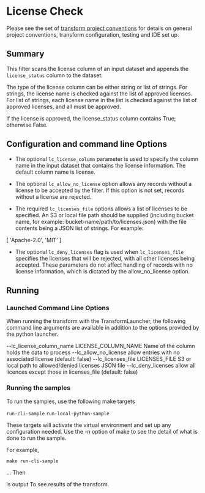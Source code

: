 # License Check 

Please see the set of
[transform project conventions](../../../README.md#transform-project-conventions)
for details on general project conventions, transform configuration,
testing and IDE set up.

## Summary 

This filter scans the license column of an input dataset and appends the `license_status` column to the dataset.

The type of the license column can be either string or list of strings. For strings, the license name is checked against the list of approved licenses. For list of strings, each license name in the list is checked against the list of approved licenses, and all must be approved.

If the license is approved, the license_status column contains True; otherwise False. 

## Configuration and command line Options

- The optional `lc_license_column` parameter is used to specify the column name in the input dataset that contains the license information. The default column name is license.

- The optional `lc_allow_no_license` option allows any records without a license to be accepted by the filter. If this option is not set, records without a license are rejected.

- The required `lc_licenses_file` options allows a list of licenses to be specified. An S3 or local file path should be supplied (including bucket name, for example: bucket-name/path/to/licenses.json) with the file contents being a JSON list of strings. For example:

[
  'Apache-2.0',
  'MIT'
]

- The optional `lc_deny_licenses` flag is used when `lc_licenses_file` specifies the licenses that will be rejected, with all other licenses being accepted. These parameters do not affect handling of records with no license information, which is dictated by the allow_no_license option.


## Running

### Launched Command Line Options 

When running the transform with the TransformLauncher, the following command line arguments are available in addition to the options provided by the python launcher.

  --lc_license_column_name LICENSE_COLUMN_NAME
                        Name of the column holds the data to process
  --lc_allow_no_license
                        allow entries with no associated license (default: false)
  --lc_licenses_file LICENSES_FILE
                        S3 or local path to allowed/denied licenses JSON file
  --lc_deny_licenses    allow all licences except those in licenses_file (default: false)

### Running the samples

To run the samples, use the following make targets

`run-cli-sample`
`run-local-python-sample` 

These targets will activate the virtual environment and set up any configuration needed. Use the -n option of make to see the detail of what is done to run the sample.

For example,
```
make run-cli-sample

```
...
Then

ls output
To see results of the transform.

